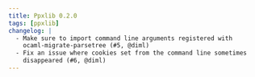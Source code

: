 ```yaml
---
title: Ppxlib 0.2.0
tags: [ppxlib]
changelog: |
  - Make sure to import command line arguments registered with
    ocaml-migrate-parsetree (#5, @diml)
  - Fix an issue where cookies set from the command line sometimes
    disappeared (#6, @diml)
---
```


